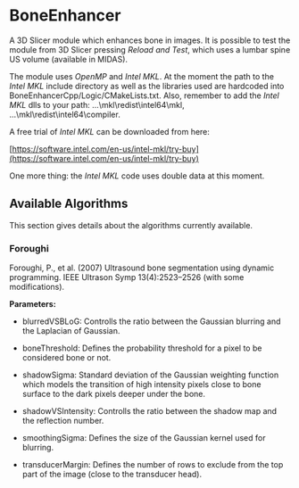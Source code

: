 # BoneEnhancer #
A 3D Slicer module which enhances bone in images. It is possible to test the module from 3D Slicer pressing *Reload and Test*, which uses a lumbar spine US volume (available in MIDAS).

The module uses *OpenMP* and *Intel MKL*. At the moment the path to the *Intel MKL* include directory as well as the libraries used are hardcoded into BoneEnhancerCpp/Logic/CMakeLists.txt. Also,  remember to add the *Intel MKL* dlls to your path: ...\mkl\redist\intel64\mkl, ...\mkl\redist\intel64\compiler.

A free trial of *Intel MKL* can be downloaded from here:

[https://software.intel.com/en-us/intel-mkl/try-buy](https://software.intel.com/en-us/intel-mkl/try-buy)

One more thing: the *Intel MKL* code uses double data at this moment.
## Available Algorithms ##
This section gives details about the algorithms currently available.
### Foroughi ###
Foroughi, P., et al. (2007) Ultrasound bone segmentation using dynamic programming. IEEE Ultrason Symp 13(4):2523–2526 (with some modifications).

**Parameters:**

* blurredVSBLoG: Controlls the ratio between the Gaussian blurring and the Laplacian of Gaussian.

* boneThreshold: Defines the probability threshold for a pixel to be considered bone or not.

* shadowSigma: Standard deviation of the Gaussian weighting function which models the transition of high intensity pixels close to bone surface to the dark pixels deeper under the bone.

* shadowVSIntensity: Controlls the ratio between the shadow map and the reflection number.

* smoothingSigma: Defines the size of the Gaussian kernel used for blurring.

* transducerMargin: Defines the number of rows to exclude from the top part of the image (close to the transducer head).